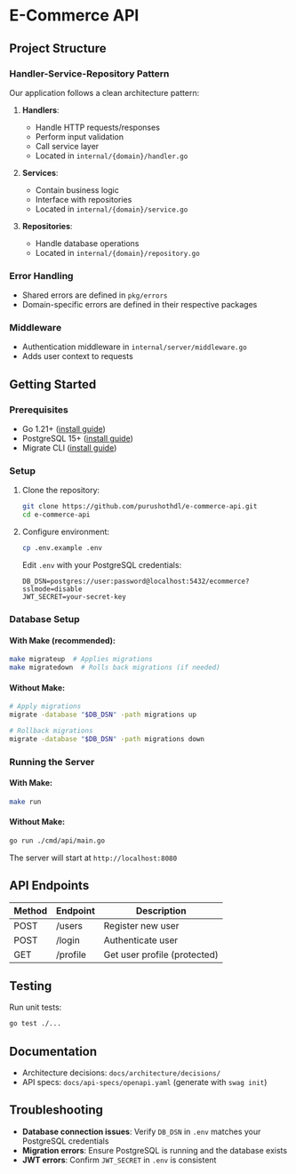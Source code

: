 # E-Commerce API

## Project Structure

### Handler-Service-Repository Pattern
Our application follows a clean architecture pattern:

1. **Handlers**:
   - Handle HTTP requests/responses
   - Perform input validation
   - Call service layer
   - Located in `internal/{domain}/handler.go`

2. **Services**:
   - Contain business logic
   - Interface with repositories
   - Located in `internal/{domain}/service.go`

3. **Repositories**:
   - Handle database operations
   - Located in `internal/{domain}/repository.go`

### Error Handling
- Shared errors are defined in `pkg/errors`
- Domain-specific errors are defined in their respective packages

### Middleware
- Authentication middleware in `internal/server/middleware.go`
- Adds user context to requests

## Getting Started

### Prerequisites
- Go 1.21+ ([install guide](https://go.dev/doc/install))
- PostgreSQL 15+ ([install guide](https://www.postgresql.org/download/))
- Migrate CLI ([install guide](https://github.com/golang-migrate/migrate/tree/master/cmd/migrate))

### Setup
1. Clone the repository:
   ```bash
   git clone https://github.com/purushothdl/e-commerce-api.git
   cd e-commerce-api
   ```

2. Configure environment:
   ```bash
   cp .env.example .env
   ```
   Edit `.env` with your PostgreSQL credentials:
   ```env
   DB_DSN=postgres://user:password@localhost:5432/ecommerce?sslmode=disable
   JWT_SECRET=your-secret-key
   ```

### Database Setup
#### With Make (recommended):
```bash
make migrateup  # Applies migrations
make migratedown  # Rolls back migrations (if needed)
```

#### Without Make:
```bash
# Apply migrations
migrate -database "$DB_DSN" -path migrations up

# Rollback migrations
migrate -database "$DB_DSN" -path migrations down
```

### Running the Server
#### With Make:
```bash
make run
```

#### Without Make:
```bash
go run ./cmd/api/main.go
```

The server will start at `http://localhost:8080`

## API Endpoints
| Method | Endpoint       | Description                |
|--------|----------------|----------------------------|
| POST   | /users         | Register new user          |
| POST   | /login         | Authenticate user          |
| GET    | /profile       | Get user profile (protected)|

## Testing
Run unit tests:
```bash
go test ./...
```

## Documentation
- Architecture decisions: `docs/architecture/decisions/`
- API specs: `docs/api-specs/openapi.yaml` (generate with `swag init`)

## Troubleshooting
- **Database connection issues**: Verify `DB_DSN` in `.env` matches your PostgreSQL credentials
- **Migration errors**: Ensure PostgreSQL is running and the database exists
- **JWT errors**: Confirm `JWT_SECRET` in `.env` is consistent